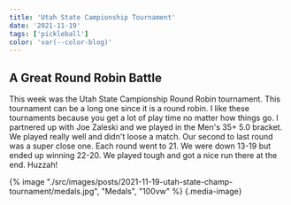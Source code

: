 ```yaml
---
title: 'Utah State Campionship Tournament'
date: '2021-11-19'
tags: ['pickleball']
color: 'var(--color-blog)'
---
```


## A Great Round Robin Battle

This week was the Utah State Campionship Round Robin tournament. This tournament can be a long one since it is a round robin. I like these tournaments because you get a lot of play time no matter how things go. I partnered up with Joe Zaleski and we played in the Men's 35+ 5.0 bracket. We played really well and didn't loose a match. Our second to last round was a super close one. Each round went to 21. We were down 13-19 but ended up winning 22-20. We played tough and got a nice run there at the end. Huzzah! 

{% image "./src/images/posts/2021-11-19-utah-state-champ-tournament/medals.jpg", "Medals", "100vw" %}
{.media-image}
